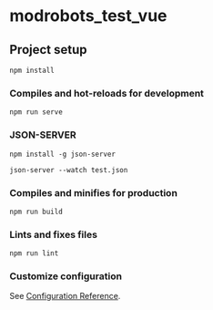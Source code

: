 # modrobots_test_vue

## Project setup
```
npm install
```

### Compiles and hot-reloads for development
```
npm run serve
```
### JSON-SERVER
```
npm install -g json-server
```
```
json-server --watch test.json
```

### Compiles and minifies for production
```
npm run build
```

### Lints and fixes files
```
npm run lint
```

### Customize configuration
See [Configuration Reference](https://cli.vuejs.org/config/).
